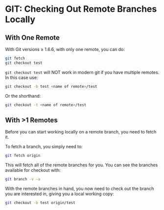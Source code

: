 # GIT: Checking Out Remote Branches Locally

## With One Remote
With Git versions ≥ 1.6.6, with only one remote, you can do:
```bash
git fetch
git checkout test
```

`git checkout test` will NOT work in modern git if you have multiple remotes. In this case use:
```bash
git checkout -b test <name of remote>/test
```

Or the shorthand:
```bash
git checkout -t <name of remote>/test
```

## With >1 Remotes
Before you can start working locally on a remote branch, you need to fetch it.

To fetch a branch, you simply need to:
```bash
git fetch origin
```

This will fetch all of the remote branches for you. You can see the branches available for checkout with:
```bash
git branch -v -a
```

With the remote branches in hand, you now need to check out the branch you are interested in, giving you a local working copy:
```bash
git checkout -b test origin/test
```
